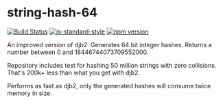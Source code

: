 # string-hash-64

[![Build Status](https://travis-ci.org/mstdokumaci/string-hash-64.svg?branch=master)](https://travis-ci.org/mstdokumaci/string-hash-64)
[![js-standard-style](https://img.shields.io/badge/code%20style-standard-brightgreen.svg)](http://standardjs.com/)
[![npm version](https://badge.fury.io/js/string-hash-64.svg)](https://badge.fury.io/js/string-hash-64)

An improved version of djb2. Generates 64 bit integer hashes. Returns a number between 0 and 18446744073709552000.

Repository includes test for hashing 50 million strings with zero collisions. That's 200k+ less than what you get with djb2.

Performs as fast as djb2, only the generated hashes will consume twice memory in size.
